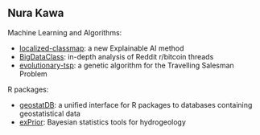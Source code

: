 ## Nura Kawa

<!--
**nurakawa/nurakawa** is a ✨ _special_ ✨ repository because its `README.md` (this file) appears on your GitHub profile.

Here are some ideas to get you started:

- 🔭 I’m currently working on ...
- 🌱 I’m currently learning ...
- 👯 I’m looking to collaborate on ...
- 🤔 I’m looking for help with ...
- 💬 Ask me about ...
- 📫 How to reach me: ...
- 😄 Pronouns: ...
- ⚡ Fun fact: ...
-->

Machine Learning and Algorithms:
- [localized-classmap](https://github.com/nurakawa/localized-classmap): a new Explainable AI method  
- [BigDataClass](https://github.com/jasperschroeder/BigDataClass): in-depth analysis of Reddit r/bitcoin threads  
- [evolutionary-tsp](https://github.com/nurakawa/evolutionary-tsp): a genetic algorithm for the Travelling Salesman Problem  

R packages: 
- [geostatDB](https://github.com/GeoStat-Bayesian/geostatDB):  a unified interface for R packages to databases containing geostatistical data   
- [exPrior](https://github.com/GeoStat-Bayesian/exPrior): Bayesian statistics tools for hydrogeology
